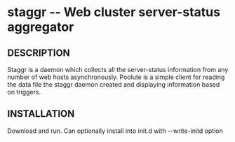 staggr -- Web cluster server-status aggregator
==============================================

## DESCRIPTION

Staggr is a daemon which collects all the server-status information from any number of web hosts asynchronously.
Poolute is a simple client for reading the data file the staggr daemon created and displaying information based on triggers.


## INSTALLATION

Download and run. Can optionally install into init.d with --write-initd option
